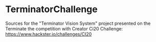 # TerminatorChallenge
Sources for the "Terminator Vision System" project presented on the Terminate the competition with Creator Ci20 Challenge: https://www.hackster.io/challenges/CI20

